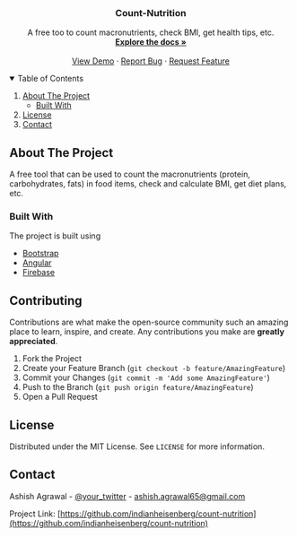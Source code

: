 
<!-- PROJECT LOGO -->
<br />
<p align="center">

  <h3 align="center">Count-Nutrition</h3>

  <p align="center">
    A free too to count macronutrients, check BMI, get health tips, etc.
    <br />
    <a href="https://github.com/indianheisenberg/count-nutrition"><strong>Explore the docs »</strong></a>
    <br />
    <br />
    <a href="https://github.com/indianheisenberg/count-nutrition">View Demo</a>
    ·
    <a href="https://github.com/indianheisenberg/count-nutrition/issues">Report Bug</a>
    ·
    <a href="https://github.com/indianheisenberg/count-nutrition/issues">Request Feature</a>
  </p>
</p>



<!-- TABLE OF CONTENTS -->
<details open="open">
  <summary>Table of Contents</summary>
  <ol>
    <li>
      <a href="#about-the-project">About The Project</a>
      <ul>
        <li><a href="#built-with">Built With</a></li>
      </ul>
    </li>
    <li><a href="#license">License</a></li>
    <li><a href="#contact">Contact</a></li>
  </ol>
</details>



<!-- ABOUT THE PROJECT -->
## About The Project


A free tool that can be used to count the macronutrients (protein, carbohydrates, fats) in food items, check and calculate BMI, get diet plans, etc.

### Built With

The project is built using
* [Bootstrap](https://getbootstrap.com)
* [Angular](https://angular.io)
* [Firebase](https://firebase.google.com)

<!-- CONTRIBUTING -->
## Contributing

Contributions are what make the open-source community such an amazing place to learn, inspire, and create. Any contributions you make are **greatly appreciated**.

1. Fork the Project
2. Create your Feature Branch (`git checkout -b feature/AmazingFeature`)
3. Commit your Changes (`git commit -m 'Add some AmazingFeature'`)
4. Push to the Branch (`git push origin feature/AmazingFeature`)
5. Open a Pull Request



<!-- LICENSE -->
## License

Distributed under the MIT License. See `LICENSE` for more information.



<!-- CONTACT -->
## Contact

Ashish Agrawal - [@your_twitter](https://twitter.com/aashishagrawaal) - ashish.agrawal65@gmail.com

Project Link: [https://github.com/indianheisenberg/count-nutrition](https://github.com/indianheisenberg/count-nutrition)



<!-- MARKDOWN LINKS & IMAGES -->
<!-- https://www.markdownguide.org/basic-syntax/#reference-style-links -->
[contributors-shield]: https://img.shields.io/github/contributors/othneildrew/Best-README-Template.svg?style=for-the-badge
[contributors-url]: https://github.com/othneildrew/Best-README-Template/graphs/contributors
[forks-shield]: https://img.shields.io/github/forks/othneildrew/Best-README-Template.svg?style=for-the-badge
[forks-url]: https://github.com/othneildrew/Best-README-Template/network/members
[stars-shield]: https://img.shields.io/github/stars/othneildrew/Best-README-Template.svg?style=for-the-badge
[stars-url]: https://github.com/othneildrew/Best-README-Template/stargazers
[issues-shield]: https://img.shields.io/github/issues/othneildrew/Best-README-Template.svg?style=for-the-badge
[issues-url]: https://github.com/othneildrew/Best-README-Template/issues
[license-shield]: https://img.shields.io/github/license/othneildrew/Best-README-Template.svg?style=for-the-badge
[license-url]: https://github.com/othneildrew/Best-README-Template/blob/master/LICENSE.txt
[linkedin-shield]: https://img.shields.io/badge/-LinkedIn-black.svg?style=for-the-badge&logo=linkedin&colorB=555
[linkedin-url]: https://linkedin.com/in/othneildrew
[product-screenshot]: images/screenshot.png
